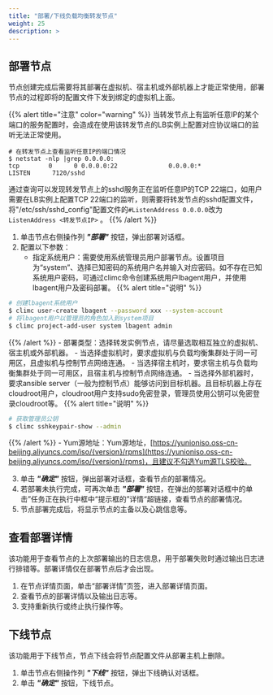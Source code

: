 ```yaml
---
title: "部署/下线负载均衡转发节点"
weight: 25
description: >
---
```


## 部署节点

节点创建完成后需要将其部署在虚拟机、宿主机或外部机器上才能正常使用，部署节点的过程即将的配置文件下发到绑定的虚拟机上面。

{{% alert title="注意" color="warning" %}}
当转发节点上有监听任意IP的某个端口的服务配置时，会造成在使用该转发节点的LB实例上配置对应协议端口的监听无法正常使用。
```
# 在转发节点上查看监听任意IP的端口情况
$ netstat -nlp |grep 0.0.0.0:
tcp        0      0 0.0.0.0:22              0.0.0.0:*               LISTEN      7120/sshd
```
通过查询可以发现转发节点上的sshd服务正在监听任意IP的TCP 22端口，如用户需要在LB实例上配置TCP 22端口的监听，则需要将转发节点的sshd配置文件，将"/etc/ssh/sshd_config"配置文件的`#ListenAddress 0.0.0.0`改为`ListenAddress <转发节点IP>` 。
{{% /alert %}}

1. 单击节点右侧操作列 **_"部署"_** 按钮，弹出部署对话框。
2. 配置以下参数：
    - 指定系统用户：需要使用系统管理员用户部署节点。设置项目为“system”、选择已知密码的系统用户名并输入对应密码。如不存在已知系统用户密码，可通过climc命令创建系统用户lbagent用户，并使用lbagent用户及密码部署。
{{% alert title="说明" %}}
```bash
# 创建lbagent系统用户
$ climc user-create lbagent --password xxx --system-account 
# 将lbagent用户以管理员的角色加入到system项目
$ climc project-add-user system lbagent admin
```
{{% /alert %}}
    - 部署类型：选择转发实例节点，请尽量选取相互独立的虚拟机、宿主机或外部机器。
        - 当选择虚拟机时，要求虚拟机与负载均衡集群处于同一可用区，且虚拟机与控制节点网络连通。
        - 当选择宿主机时，要求宿主机与负载均衡集群处于同一可用区，且宿主机与控制节点网络连通。
        - 当选择外部机器时，要求ansible server（一般为控制节点）能够访问到目标机器。且目标机器上存在cloudroot用户，cloudroot用户支持sudo免密登录，管理员使用公钥可以免密登录cloudroot等。 
{{% alert title="说明" %}}
```bash
# 获取管理员公钥
$ climc sshkeypair-show --admin
``` 
{{% /alert %}}
    - Yum源地址：Yum源地址，[https://yunioniso.oss-cn-beijing.aliyuncs.com/iso/{version}/rpms](https://yunioniso.oss-cn-beijing.aliyuncs.com/iso/{version}/rpms)，且建议不勾选Yum源TLS校验。
     
3. 单击 **_"确定"_** 按钮，弹出部署对话框，查看节点的部署情况。
4. 若部署未执行完成，可再次单击 **_"部署"_** 按钮，在弹出的部署对话框中的单击”任务正在执行中框中“提示框的”详情“超链接，查看节点的部署情况。
5. 节点部署完成后，将显示节点的主备以及心跳信息等。

## 查看部署详情

该功能用于查看节点的上次部署输出的日志信息，用于部署失败时通过输出日志进行排错等。部署详情仅在部署节点后才会出现。

1. 在节点详情页面，单击“部署详情”页签，进入部署详情页面。
2. 查看节点的部署详情以及输出日志等。
3. 支持重新执行或终止执行操作等。
 

## 下线节点

该功能用于下线节点，节点下线会将节点配置文件从部署主机上删除。

1. 单击节点右侧操作列 **_"下线"_** 按钮，弹出下线确认对话框。
2. 单击 **_"确定"_** 按钮，下线节点。